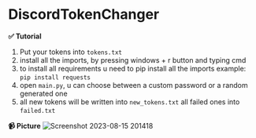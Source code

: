 # DiscordTokenChanger

**✅ Tutorial**

1. Put your tokens into ``tokens.txt``
2. install all the imports, by pressing windows + r button and typing cmd
3. to install all requirements u need to pip install all the imports example: ``pip install requests``
4. open ``main.py``, u can choose between a custom password or a random generated one
5. all new tokens will be written into ``new_tokens.txt`` all failed ones into ``failed.txt``

**📹 Picture**
![Screenshot 2023-08-15 201418](https://github.com/TheKindDeveloper/DiscordTokenChanger/assets/129861526/3325796e-ae93-4f3f-b2f3-94072a7494ae)
